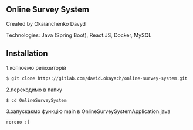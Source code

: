 ## Online Survey System

Created by Okaianchenko Davyd

Technologies: Java (Spring Boot), React.JS, Docker, MySQL

## Installation

1.копіюємо репозиторій
```sh
$ git clone https://gitlab.com/david.okayach/online-survey-system.git
```
2.переходимо в папку
```sh
$ cd OnlineSurveySystem
```
3.запускаємо функцію main в OnlineSurveySystemApplication.java
```
готово :)
